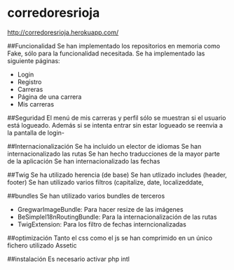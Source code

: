 corredoresrioja
====================

http://corredoresrioja.herokuapp.com/


##Funcionalidad
Se han implementado los repositorios en memoria como Fake, sólo para la funcionalidad necesitada.
Se ha implementado las siguiente páginas:
- Login
- Registro
- Carreras
- Página de una carrera
- Mis carreras

##Seguridad
El menú de mis carreras y perfil sólo se muestran si el usuario está logueado. Además si se intenta entrar sin estar logueado se reenvia a la pantalla de login-

##Internacionalización
Se ha incluido un elector de idiomas
Se han internacionalizado las rutas
Se han hecho traducciones de la mayor parte de la aplicación
Se han internacionalizado las fechas

##Twig
Se ha utilizado herencia (de base)
Se han utlizado includes (header, footer)
Se han utilizado varios filtros (capitalize, date, localizeddate, 

##bundles
Se han utilizado varios bundles de terceros
- GregwarImageBundle: Para hacer resize de las imágenes
- BeSimpleI18nRoutingBundle: Para la internacionalización de las rutas
- TwigExtension: Para los filtro de fechas interncionalizadas

##optimización
Tanto el css como el js se han comprimido en un único fichero utilizado Assetic

##instalación
Es necesario activar php intl
